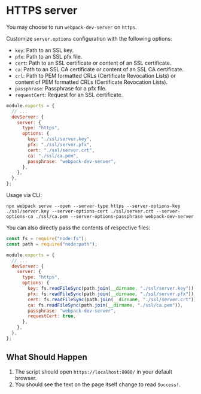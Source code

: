 # HTTPS server

You may choose to run `webpack-dev-server` on `https`.

Customize `server.options` configuration with the following options:

- `key`: Path to an SSL key.
- `pfx`: Path to an SSL pfx file.
- `cert`: Path to an SSL certificate or content of an SSL certificate.
- `ca`: Path to an SSL CA certificate or content of an SSL CA certificate.
- `crl`: Path to PEM formatted CRLs (Certificate Revocation Lists) or content of PEM formatted CRLs (Certificate Revocation Lists).
- `passphrase`: Passphrase for a pfx file.
- `requestCert`: Request for an SSL certificate.

```js
module.exports = {
  // ...
  devServer: {
    server: {
      type: "https",
      options: {
        key: "./ssl/server.key",
        pfx: "./ssl/server.pfx",
        cert: "./ssl/server.crt",
        ca: "./ssl/ca.pem",
        passphrase: "webpack-dev-server",
      },
    },
  },
};
```

Usage via CLI:

```console
npx webpack serve --open --server-type https --server-options-key ./ssl/server.key --server-options-cert ./ssl/server.crt --server-options-ca ./ssl/ca.pem --server-options-passphrase webpack-dev-server
```

You can also directly pass the contents of respective files:

```js
const fs = require("node:fs");
const path = require("node:path");

module.exports = {
  // ...
  devServer: {
    server: {
      type: "https",
      options: {
        key: fs.readFileSync(path.join(__dirname, "./ssl/server.key")),
        pfx: fs.readFileSync(path.join(__dirname, "./ssl/server.pfx")),
        cert: fs.readFileSync(path.join(__dirname, "./ssl/server.crt")),
        ca: fs.readFileSync(path.join(__dirname, "./ssl/ca.pem")),
        passphrase: "webpack-dev-server",
        requestCert: true,
      },
    },
  },
};
```

## What Should Happen

1. The script should open `https://localhost:8080/` in your default browser.
2. You should see the text on the page itself change to read `Success!`.
